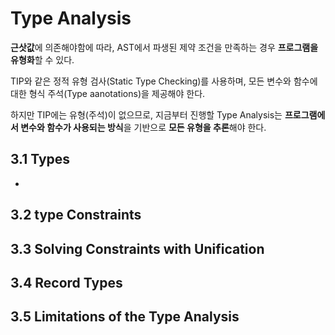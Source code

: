 # Type Analysis

**근삿값**에 의존해야함에 따라, AST에서 파생된 제약 조건을 만족하는 경우 **프로그램을 유형화**할 수 있다. <br>

TIP와 같은 정적 유형 검사(Static Type Checking)를 사용하며, 모든 변수와 함수에 대한 형식 주석(Type aanotations)을 제공해야 한다. <br>

하지만 TIP에는 유형(주석)이 없으므로, 지금부터 진행할 Type Analysis는 **프로그램에서 변수와 함수가 사용되는 방식**을 기반으로 **모든 유형을 추론**해야 한다. 

## 3.1 Types
- 

## 3.2 type Constraints

## 3.3 Solving Constraints with Unification

## 3.4 Record Types

## 3.5 Limitations of the Type Analysis

